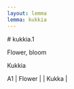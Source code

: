 ```yaml
---
layout: lemma
lemma: kukkia
---
```


<div class="sense">
# <span class="sensename">kukkia.1</span>

<span class="description">Flower, bloom</span>

<span class="description">Kukkia</span>

A1 | Flower |   | Kukka |  

</div>

